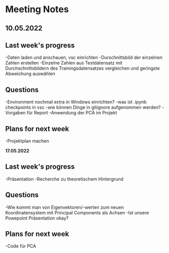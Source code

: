 # Meeting Notes
**10.05.2022**
---

## Last week's progress
-Daten laden und anschauen, vsc einrichten
-Durschnittsbild der einzelnen Zahlen erstellen
-Einzelne Zahlen aus Testdatensatz mit Durchschnittsbildern des Trainingsdatensatzes vergleichen und geringste Abweichung auswählen

## Questions
-Environment nochmal extra in Windows einrichten?
-was ist .ipynb checkpoints in vsc
-wie können Dinge in gitignore aufgenommen werden?
-Vorgaben für Report
-Anwendung der PCA im Projekt

## Plans for next week
-Projektplan machen

**17.05.2022**

## Last week's progress
-Präsentation
-Recherche zu theoretischem Hintergrund

## Questions
-Wie kommt man von Eigenvektoren/-werten zum neuen Koordinatensystem mit Principal Components als Achsen
-Ist unsere Powepoint Präsentation okay?

## Plans for next week
-Code für PCA